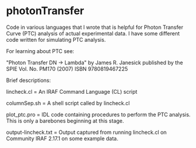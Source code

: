 # photonTransfer

Code in various languages that I wrote that is helpful for Photon Transfer Curve (PTC) analysis of actual experimental data. I have some different code written for simulating PTC analysis. 

For learning about PTC see:

 "Photon Transfer DN -> Lambda" by James R. Janesick published by the SPIE Vol. No. PM170 (2007) 
ISBN 9780819467225

Brief descriptions:

lincheck.cl = An IRAF Command Language (CL) script

columnSep.sh = A shell script called by lincheck.cl

plot_ptc.pro = IDL code containing procedures to perform the PTC analysis. This is only a barebones beginning at this stage. 

output-lincheck.txt = Output captured from running lincheck.cl on Community IRAF 2.17.1 on some example data. 
